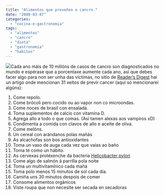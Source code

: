```yaml
---
title: "Alimentos que preveñen o cancro."
date: "2008-03-07"
categories: 
  - "cocina-e-gastronomia"
tags: 
  - "alimentos"
  - "cancro"
  - "dieta"
  - "gastronomia"
  - "habitos"
---
```


![](images/29962a.JPG)Cada ano máis de 10 millóns de casos de cancro son diagnosticados no mundo e espérase que a porcentaxe aumente cada ano, así que debes facer algo para non ser unha das victimas, no sitio de [Reader’s Digest](http://www.rd.com/health/cancer/31-simple-ways-to-prevent-cancer/article.html) hai un artigo onde mencionan 31 xeitos de previr cancer (aquí só mencionarei algúns):

1. Come repolo.
2. Come brócoli pero cocido ou ao vapor non co microondas.
3. Come noces de brasil con ensalada.
4. Toma suplementos de calcio con vitamina D.
5. Agrega allo a todo o que comas. (Así tamen alexas aos vampiros xD)
6. Condimenta a comida con clavos de allo e aceite de oliva.
7. Come melóns.
8. Un cereal con arándanos polas mañás
9. As alcachofas son bos antioxidantes
10. Toma un vaso de auga cada vez que vaias ao baño
11. Toma té como un hábito.
12. As cervexas protéxenche da bacteria [Helicobacter pylori](http://es.wikipedia.org/wiki/Helicobacter_pylori)
13. Come algo de salmón á parrilla pola noite
14. Toma un multivitamínico cada mañá
15. Toma polo menos 15 minutos de sol cada día.
16. Camiña uns 30 minutos despois de comer
17. Consome alimentos orgánicos
18. Viste roupa que non necesite ser secada en secadoras
